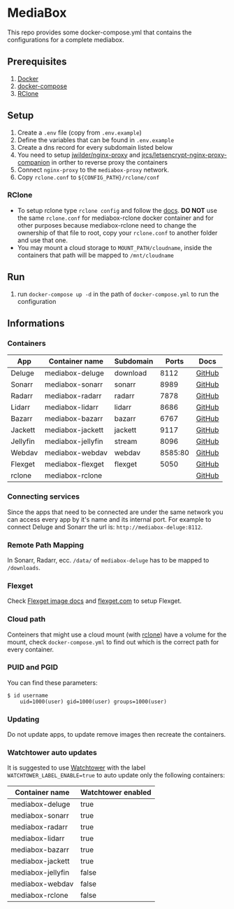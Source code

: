 # MediaBox
This repo provides some docker-compose.yml that contains the configurations for a complete mediabox.

## Prerequisites
1. [Docker](https://docs.docker.com/install/)
2. [docker-compose](https://docs.docker.com/compose/install/)
3. [RClone](https://rclone.org/install/)

## Setup
1. Create a `.env` file (copy from `.env.example`)
2. Define the variables that can be found in `.env.example`
3. Create a dns record for every subdomain listed below
4. You need to setup [jwilder/nginx-proxy](https://github.com/jwilder/nginx-proxy) and [jrcs/letsencrypt-nginx-proxy-companion](https://github.com/jrcs/letsencrypt-nginx-proxy-companion) in orther to reverse proxy the containers
5. Connect `nginx-proxy` to the `mediabox-proxy` network.
6. Copy `rclone.conf` to `${CONFIG_PATH}/rclone/conf`

### RClone
* To setup rclone type `rclone config` and follow the [docs](https://rclone.org/docs/). **DO NOT** use the same `rclone.conf` for  mediabox-rclone docker container and for other purposes because mediabox-rclone need to change the ownership of that file to root, copy your `rclone.conf` to another folder and use that one.
* You may mount a cloud storage to `MOUNT_PATH/cloudname`, inside the containers that path will be mapped to `/mnt/cloudname`

## Run
1. run `docker-compose up -d` in the path of `docker-compose.yml` to run the configuration

## Informations
### Containers
| App       | Container name     | Subdomain | Ports    | Docs                                                      |
| --------- | ------------------ | --------- | -------- | --------------------------------------------------------- |
| Deluge    | mediabox-deluge    | download  | 8112     | [GitHub](https://github.com/binhex/arch-delugevpn)        |
| Sonarr    | mediabox-sonarr    | sonarr    | 8989     | [GitHub](https://github.com/linuxserver/docker-sonarr)    |
| Radarr    | mediabox-radarr    | radarr    | 7878     | [GitHub](https://github.com/linuxserver/docker-radarr)    |
| Lidarr    | mediabox-lidarr    | lidarr    | 8686     | [GitHub](https://github.com/linuxserver/docker-lidarr)    |
| Bazarr    | mediabox-bazarr    | bazarr    | 6767     | [GitHub](https://github.com/linuxserver/docker-bazarr)    |
| Jackett   | mediabox-jackett   | jackett   | 9117     | [GitHub](https://github.com/linuxserver/docker-jackett)   |
| Jellyfin  | mediabox-jellyfin  | stream    | 8096     | [GitHub](https://github.com/linuxserver/docker-jellyfin)  |
| Webdav    | mediabox-webdav    | webdav    | 8585:80  | [GitHub](https://hub.docker.com/r/bytemark/webdav/)       |
| Flexget   | mediabox-flexget   | flexget   | 5050     | [GitHub](https://github.com/cpoppema/docker-flexget)      |
| rclone    | mediabox-rclone    |           |          | [GitHub](https://github.com/pfidr34/docker-rclone)        |

### Connecting services
Since the apps that need to be connected are under the same network you can access every app by it's name and its internal port.
For example to connect Deluge and Sonarr the url is: `http://mediabox-deluge:8112`.

### Remote Path Mapping
In Sonarr, Radarr, ecc. `/data/` of `mediabox-deluge` has to be mapped to `/downloads`.

### Flexget
Check [Flexget image docs](https://github.com/cpoppema/docker-flexget) and [flexget.com](https://flexget.com/) to setup Flexget.

### Cloud path
Conteiners that might use a cloud mount (with [rclone](https://rclone.org)) have a volume for the mount, check `docker-compose.yml` to find out which is the correct path for every container.

### PUID and PGID
You can find these parameters:
```
$ id username
    uid=1000(user) gid=1000(user) groups=1000(user)
```

### Updating
Do not update apps, to update remove images then recreate the containers.

### Watchtower auto updates
It is suggested to use [Watchtower](https://github.com/containrrr/watchtower) with the label `WATCHTOWER_LABEL_ENABLE=true` to auto update only the following containers:

| Container name     | Watchtower enabled |
| ------------------ | ------------------ |
| mediabox-deluge    | true               |
| mediabox-sonarr    | true               |
| mediabox-radarr    | true               |
| mediabox-lidarr    | true               |
| mediabox-bazarr    | true               |
| mediabox-jackett   | true               |
| mediabox-jellyfin  | false              |
| mediabox-webdav    | false              |
| mediabox-rclone    | false              |